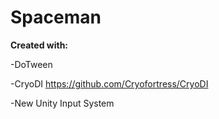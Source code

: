 # Spaceman

<b>Created with:</b>

-DoTween

-CryoDI https://github.com/Cryofortress/CryoDI

-New Unity Input System
